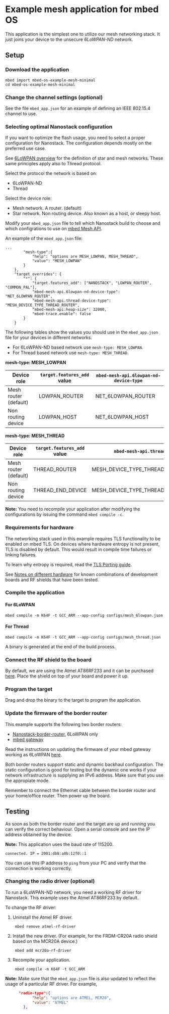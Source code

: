 # Example mesh application for mbed OS

This application is the simplest one to utilize our mesh networking stack. It just joins your device to the unsecure *6LoWPAN-ND* network.

## Setup

### Download the application

```
mbed import mbed-os-example-mesh-minimal
cd mbed-os-example-mesh-minimal
```

### Change the channel settings (optional)

See the file `mbed_app.json` for an example of defining an IEEE 802.15.4 channel to use.

### Selecting optimal Nanostack configuration

If you want to optimize the flash usage, you need to select a proper configuration for Nanostack. The configuration depends mostly on the preferred use case.

See [6LoWPAN overview](https://docs.mbed.com/docs/arm-ipv66lowpan-stack/en/latest/quick_start_intro/index.html) for the definition of star and mesh networks. These same principles apply also to Thread protocol.

Select the protocol the network is based on:

- 6LoWPAN-ND
- Thread

Select the device role:

- Mesh network. A router. (default)
- Star network. Non routing device. Also known as a host, or sleepy host.

Modify your `mbed_app.json` file to tell which Nanostack build to choose and which configrations to use on [mbed Mesh API](https://github.com/ARMmbed/mbed-os/blob/master/features/nanostack/FEATURE_NANOSTACK/mbed-mesh-api/README.md).

An example of the `mbed_app.json` file:

```
...
        "mesh-type":{
            "help": "options are MESH_LOWPAN, MESH_THREAD",
            "value": "MESH_LOWPAN"
        }
    },
    "target_overrides": {
        "*": {
            "target.features_add": ["NANOSTACK", "LOWPAN_ROUTER", "COMMON_PAL"],
            "mbed-mesh-api.6lowpan-nd-device-type": "NET_6LOWPAN_ROUTER",
            "mbed-mesh-api.thread-device-type": "MESH_DEVICE_TYPE_THREAD_ROUTER",
            "mbed-mesh-api.heap-size": 32000,
            "mbed-trace.enable": false
        }
    }
```

The following tables show the values you should use in the `mbed_app.json` file for your devices in different networks.

- For 6LoWPAN-ND based network use `mesh-type: MESH_LOWPAN`.
- For Thread based network use `mesh-type: MESH_THREAD`.

**mesh-type: MESH_LOWPAN**

|Device role|`target.features_add` value|`mbed-mesh-api.6lowpan-nd-device-type`|
|-----------|-------------------------|------------------------------------|
|Mesh router (default) | LOWPAN_ROUTER | NET_6LOWPAN_ROUTER |
|Non routing device | LOWPAN_HOST | NET_6LOWPAN_HOST |

**mesh-type: MESH_THREAD**

|Device role|`target.features_add` value|`mbed-mesh-api.thread-device-type`|
|-----------|-------------------------|------------------------------------|
|Mesh router (default) | THREAD_ROUTER | MESH_DEVICE_TYPE_THREAD_ROUTER |
|Non routing device | THREAD_END_DEVICE | MESH_DEVICE_TYPE_THREAD_SLEEPY_END_DEVICE |

**Note:** You need to recompile your application after modifying the configurations by issuing the command `mbed compile -c`.

### Requirements for hardware

The networking stack used in this example requires TLS functionality to be enabled on mbed TLS.
On devices where hardware entropy is not present, TLS is disabled by default. This would result in compile time failures or linking failures.

To learn why entropy is required, read the [TLS Porting guide](https://docs.mbed.com/docs/mbed-os-handbook/en/5.2/advanced/tls_porting/).

See [Notes on different hardware](https://github.com/ARMmbed/mbed-os-example-mesh-minimal/blob/oob_test_mbed-os-5.4/Hardware.md) for known combinations of development boards and RF shields that have been tested.

### Compile the application

#### For 6LoWPAN
```
mbed compile -m K64F -t GCC_ARM --app-config configs/mesh_6lowpan.json
```

#### For Thread

```
mbed compile -m K64F -t GCC_ARM --app-config configs/mesh_thread.json
```

A binary is generated at the end of the build process.

### Connect the RF shield to the board

By default, we are using the Atmel AT86RF233 and it can be purchased [here](https://firefly-iot.com/product/firefly-arduino-shield-2-4ghz/). Place the shield on top of your board and power it up.

### Program the target

Drag and drop the binary to the target to program the application.

### Update the firmware of the border router

This example supports the following two border routers:

- [Nanostack-border-router](https://github.com/ARMmbed/nanostack-border-router-private), 6LoWPAN only
- [mbed gateway](https://firefly-iot.com/product/firefly-6lowpan-gateway-2-4ghz/)
 
Read the instructions on updating the firmware of your mbed gateway working as 6LoWPAN [here](https://github.com/ARMmbed/mbed-os-example-client#mbed-gateway).

Both border routers support static and dynamic backhaul configuration. The static configuration is good for testing but the dynamic one works if your network infrastructure is supplying an IPv6 address. Make sure that you use the appropiate mode.

Remember to connect the Ethernet cable between the border router and your home/office router. Then power up the board.

## Testing

As soon as both the border router and the target are up and running you can verify the correct behaviour. Open a serial console and see the IP address obtained by the device.

<span class="notes">**Note:** This application uses the baud rate of 115200.</span>

```
connected. IP = 2001:db8:a0b:12f0::1
```

You can use this IP address to `ping` from your PC and verify that the connection is working correctly.

### Changing the radio driver (optional)

To run a 6LoWPAN-ND network, you need a working RF driver for Nanostack. This example uses the Atmel AT86RF233 by default. 

To change the RF driver:

1. Uninstall the Atmel RF driver.

        mbed remove atmel-rf-driver

2. Install the new driver. (For example, for the FRDM-CR20A radio shield based on the MCR20A device.)

        mbed add mcr20a-rf-driver

3. Recompile your application.

        mbed compile -m K64F -t GCC_ARM

**Note:** Make sure that the `mbed_app.json` file is also updated to reflect the usage of a particular RF driver. For example,

```json
      "radio-type":{
            "help": "options are ATMEL, MCR20",
            "value": "ATMEL"
        },
```
